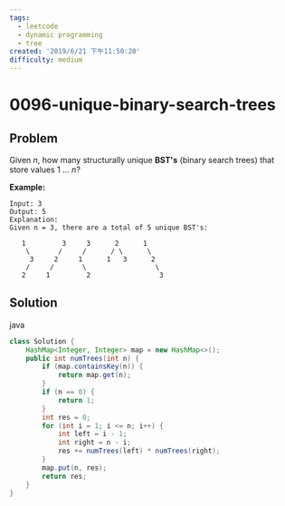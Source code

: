 ```yaml
---
tags:
  - leetcode
  - dynamic programming
  - tree
created: '2019/6/21 下午11:50:20'
difficulty: medium
---
```


# 0096-unique-binary-search-trees

## Problem

Given _n_, how many structurally unique **BST's** \(binary search trees\) that store values 1 ... _n_?  
  


**Example:**  
  


```text
Input: 3
Output: 5
Explanation:
Given n = 3, there are a total of 5 unique BST's:

   1         3     3      2      1
    \       /     /      / \      \
     3     2     1      1   3      2
    /     /       \                 \
   2     1         2                 3
```

## Solution

java

```java
class Solution {
    HashMap<Integer, Integer> map = new HashMap<>();
    public int numTrees(int n) {
        if (map.containsKey(n)) {
            return map.get(n);
        }
        if (n == 0) {
            return 1;
        }
        int res = 0;
        for (int i = 1; i <= n; i++) {
            int left = i - 1;
            int right = n - i;
            res += numTrees(left) * numTrees(right);
        }
        map.put(n, res);
        return res;
    }
}
​
```

